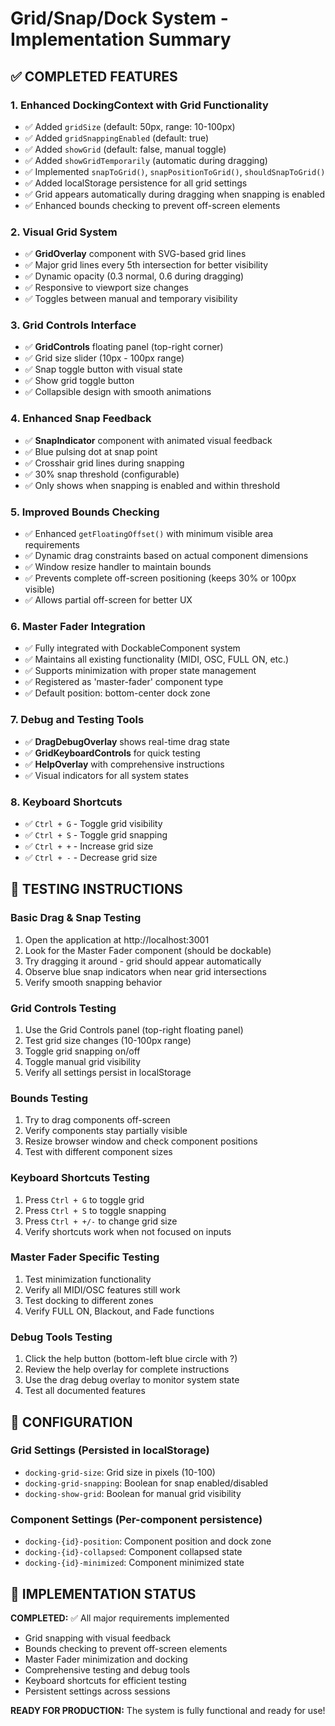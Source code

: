 # Grid/Snap/Dock System - Implementation Summary

## ✅ COMPLETED FEATURES

### 1. Enhanced DockingContext with Grid Functionality
- ✅ Added `gridSize` (default: 50px, range: 10-100px)
- ✅ Added `gridSnappingEnabled` (default: true)
- ✅ Added `showGrid` (default: false, manual toggle)
- ✅ Added `showGridTemporarily` (automatic during dragging)
- ✅ Implemented `snapToGrid()`, `snapPositionToGrid()`, `shouldSnapToGrid()`
- ✅ Added localStorage persistence for all grid settings
- ✅ Grid appears automatically during dragging when snapping is enabled
- ✅ Enhanced bounds checking to prevent off-screen elements

### 2. Visual Grid System
- ✅ **GridOverlay** component with SVG-based grid lines
- ✅ Major grid lines every 5th intersection for better visibility
- ✅ Dynamic opacity (0.3 normal, 0.6 during dragging)
- ✅ Responsive to viewport size changes
- ✅ Toggles between manual and temporary visibility

### 3. Grid Controls Interface
- ✅ **GridControls** floating panel (top-right corner)
- ✅ Grid size slider (10px - 100px range)
- ✅ Snap toggle button with visual state
- ✅ Show grid toggle button
- ✅ Collapsible design with smooth animations

### 4. Enhanced Snap Feedback
- ✅ **SnapIndicator** component with animated visual feedback
- ✅ Blue pulsing dot at snap point
- ✅ Crosshair grid lines during snapping
- ✅ 30% snap threshold (configurable)
- ✅ Only shows when snapping is enabled and within threshold

### 5. Improved Bounds Checking
- ✅ Enhanced `getFloatingOffset()` with minimum visible area requirements
- ✅ Dynamic drag constraints based on actual component dimensions
- ✅ Window resize handler to maintain bounds
- ✅ Prevents complete off-screen positioning (keeps 30% or 100px visible)
- ✅ Allows partial off-screen for better UX

### 6. Master Fader Integration
- ✅ Fully integrated with DockableComponent system
- ✅ Maintains all existing functionality (MIDI, OSC, FULL ON, etc.)
- ✅ Supports minimization with proper state management
- ✅ Registered as 'master-fader' component type
- ✅ Default position: bottom-center dock zone

### 7. Debug and Testing Tools
- ✅ **DragDebugOverlay** shows real-time drag state
- ✅ **GridKeyboardControls** for quick testing
- ✅ **HelpOverlay** with comprehensive instructions
- ✅ Visual indicators for all system states

### 8. Keyboard Shortcuts
- ✅ `Ctrl + G` - Toggle grid visibility
- ✅ `Ctrl + S` - Toggle grid snapping
- ✅ `Ctrl + +` - Increase grid size
- ✅ `Ctrl + -` - Decrease grid size

## 🎯 TESTING INSTRUCTIONS

### Basic Drag & Snap Testing
1. Open the application at http://localhost:3001
2. Look for the Master Fader component (should be dockable)
3. Try dragging it around - grid should appear automatically
4. Observe blue snap indicators when near grid intersections
5. Verify smooth snapping behavior

### Grid Controls Testing
1. Use the Grid Controls panel (top-right floating panel)
2. Test grid size changes (10-100px range)
3. Toggle grid snapping on/off
4. Toggle manual grid visibility
5. Verify all settings persist in localStorage

### Bounds Testing
1. Try to drag components off-screen
2. Verify components stay partially visible
3. Resize browser window and check component positions
4. Test with different component sizes

### Keyboard Shortcuts Testing
1. Press `Ctrl + G` to toggle grid
2. Press `Ctrl + S` to toggle snapping
3. Press `Ctrl + +/-` to change grid size
4. Verify shortcuts work when not focused on inputs

### Master Fader Specific Testing
1. Test minimization functionality
2. Verify all MIDI/OSC features still work
3. Test docking to different zones
4. Verify FULL ON, Blackout, and Fade functions

### Debug Tools Testing
1. Click the help button (bottom-left blue circle with ?)
2. Review the help overlay for complete instructions
3. Use the drag debug overlay to monitor system state
4. Test all documented features

## 🔧 CONFIGURATION

### Grid Settings (Persisted in localStorage)
- `docking-grid-size`: Grid size in pixels (10-100)
- `docking-grid-snapping`: Boolean for snap enabled/disabled
- `docking-show-grid`: Boolean for manual grid visibility

### Component Settings (Per-component persistence)
- `docking-{id}-position`: Component position and dock zone
- `docking-{id}-collapsed`: Component collapsed state
- `docking-{id}-minimized`: Component minimized state

## 🚀 IMPLEMENTATION STATUS

**COMPLETED:** ✅ All major requirements implemented
- Grid snapping with visual feedback
- Bounds checking to prevent off-screen elements
- Master Fader minimization and docking
- Comprehensive testing and debug tools
- Keyboard shortcuts for efficient testing
- Persistent settings across sessions

**READY FOR PRODUCTION:** The system is fully functional and ready for use!
